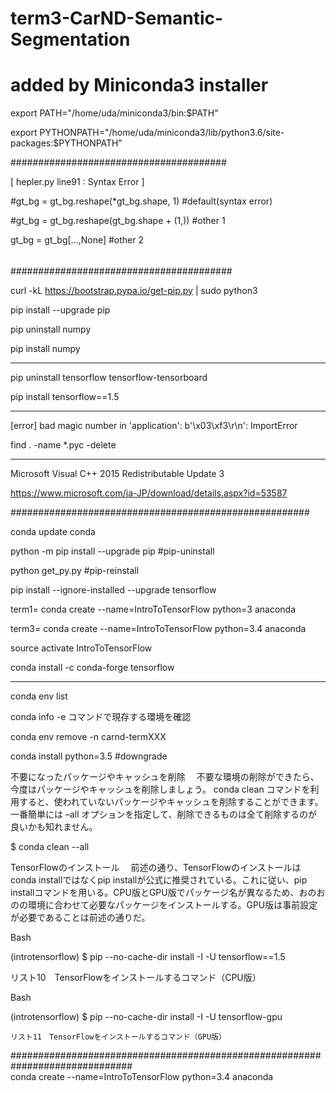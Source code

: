# term3-CarND-Semantic-Segmentation

# added by Miniconda3 installer

export PATH="/home/uda/miniconda3/bin:$PATH"

export PYTHONPATH="/home/uda/miniconda3/lib/python3.6/site-packages:$PYTHONPATH"

#######################################

[ hepler.py line91   : Syntax Error ]

#gt_bg = gt_bg.reshape(*gt_bg.shape, 1)    #default(syntax error)

#gt_bg = gt_bg.reshape(gt_bg.shape + (1,))  #other 1

gt_bg = gt_bg[...,None]                	   #other 2

######      

########################################

curl -kL https://bootstrap.pypa.io/get-pip.py | sudo python3

pip install --upgrade pip

pip uninstall numpy

pip install numpy

*************************************************

pip uninstall tensorflow tensorflow-tensorboard

pip install tensorflow==1.5

**************************************************************
[error] bad magic number in 'application': b'\x03\xf3\r\n': ImportError

find . -name \*.pyc -delete


**********************************************************************************
Microsoft Visual C++ 2015 Redistributable Update 3

https://www.microsoft.com/ja-JP/download/details.aspx?id=53587

######################################################

conda update conda
  
python -m pip install --upgrade pip  #pip-uninstall

python get_py.py                     #pip-reinstall  

pip install --ignore-installed --upgrade tensorflow 

term1= conda create --name=IntroToTensorFlow python=3 anaconda

term3=  conda create --name=IntroToTensorFlow python=3.4 anaconda



source activate IntroToTensorFlow

conda install -c conda-forge tensorflow

********************

conda env list

conda info -e コマンドで現存する環境を確認

conda env remove -n carnd-termXXX

conda install python=3.5  #downgrade

不要になったパッケージやキャッシュを削除
　不要な環境の削除ができたら、今度はパッケージやキャッシュを削除しましょう。 conda clean コマンドを利用すると、使われていないパッケージやキャッシュを削除することができます。 一番簡単には –all オプションを指定して、削除できるものは全て削除するのが良いかも知れません。

$ conda clean --all


TensorFlowのインストール
　前述の通り、TensorFlowのインストールはconda installではなくpip installが公式に推奨されている。これに従い、pip installコマンドを用いる。CPU版とGPU版でパッケージ名が異なるため、おのおのの環境に合わせて必要なパッケージをインストールする。GPU版は事前設定が必要であることは前述の通りだ。

Bash

(introtensorflow) $ pip --no-cache-dir install -I -U tensorflow==1.5

リスト10　TensorFlowをインストールするコマンド（CPU版）

Bash

(introtensorflow) $ pip --no-cache-dir install -I -U tensorflow-gpu
    
    リスト11　TensorFlowをインストールするコマンド（GPU版）
    
##############################################################################    
conda create --name=IntroToTensorFlow python=3.4 anaconda
